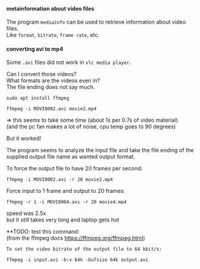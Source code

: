 #### metainformation about video files

The program `mediainfo` can be used to retrieve information about video files.\
Like `format`, `bitrate`, `frame rate`, etc.

#### converting avi to mp4

Some `.avi` files did not work in `vlc media player`.

Can I convert those videos?\
What formats are the videos even in?\
The file ending does not say much.

```
sudo apt install ffmpeg
```

```
ffmpeg -i MOVI0002.avi movie2.mp4
```
=> this seems to take some time (about 1s per 0.7s of video material)\
(and the pc fan makes a lot of noise, cpu temp goes to 90 degrees)

But it worked!

The program seems to analyze the input file and take the file ending of the supplied output file name as wanted output format.

To force the output file to have 20 frames per second:
```
ffmpeg -i MOVI0002.avi -r 20 movie2.mp4
```

Force input to 1 frame and output to 20 frames:
```
ffmpeg -r 1 -i MOVI0004.avi -r 20 movie4.mp4
```
speed was 2.5x\
but it still takes very long and laptop gets hot

**TODO: test this command:\
(from the ffmpeg docs https://ffmpeg.org/ffmpeg.html)
```
To set the video bitrate of the output file to 64 kbit/s:

ffmpeg -i input.avi -b:v 64k -bufsize 64k output.avi
```
